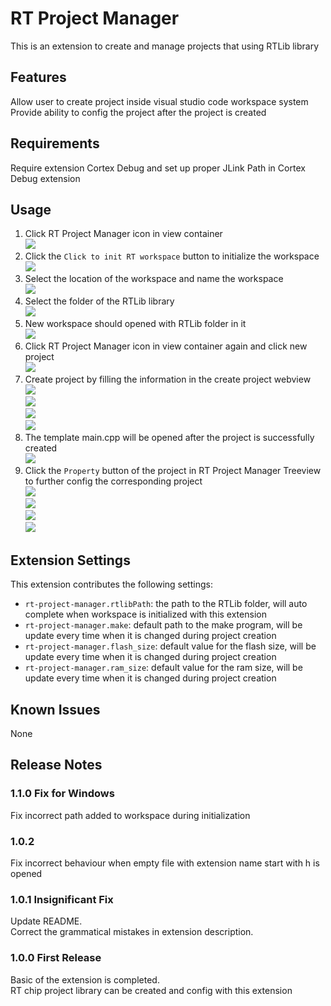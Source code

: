 # RT Project Manager

This is an extension to create and manage projects that using RTLib library

## Features

Allow user to create project inside visual studio code workspace system  
Provide ability to config the project after the project is created

## Requirements

Require extension Cortex Debug and set up proper JLink Path in Cortex Debug extension

## Usage
1. Click RT Project Manager icon in view container<br>
![](readme_images/1.png)<br>
2. Click the `Click to init RT workspace` button to initialize the workspace<br>
![](readme_images/2.png)<br>
3. Select the location of the workspace and name the workspace<br>
![](readme_images/3.png)<br>
4. Select the folder of the RTLib library<br>
![](readme_images/4.png)<br>
5. New workspace should opened with RTLib folder in it<br>
![](readme_images/5.png)<br>
6. Click RT Project Manager icon in view container again and click new project<br>
![](readme_images/6.png)<br>
7. Create project by filling the information in the create project webview<br>
![](readme_images/7.png)<br>
![](readme_images/8.png)<br>
![](readme_images/9.png)<br>
![](readme_images/10.png)<br>
8. The template main.cpp will be opened after the project is successfully created<br>
![](readme_images/11.png)<br>
9. Click the `Property` button of the project in RT Project Manager Treeview to further config the corresponding project<br>
![](readme_images/12.png)<br>
![](readme_images/13.png)<br>
![](readme_images/14.png)<br>
![](readme_images/15.png)<br>

## Extension Settings

This extension contributes the following settings:

* `rt-project-manager.rtlibPath`: the path to the RTLib folder, will auto complete when workspace is initialized with this extension
* `rt-project-manager.make`: default path to the make program, will be update every time when it is changed during project creation
* `rt-project-manager.flash_size`: default value for the flash size, will be update every time when it is changed during project creation
* `rt-project-manager.ram_size`: default value for the ram size, will be update every time when it is changed during project creation

## Known Issues

None

## Release Notes

### 1.1.0 Fix for Windows

Fix incorrect path added to workspace during initialization

### 1.0.2

Fix incorrect behaviour when empty file with extension name start with h is opened

### 1.0.1 Insignificant Fix

Update README.<br>
Correct the grammatical mistakes in extension description.

### 1.0.0 First Release

Basic of the extension is completed.<br>
RT chip project library can be created and config with this extension